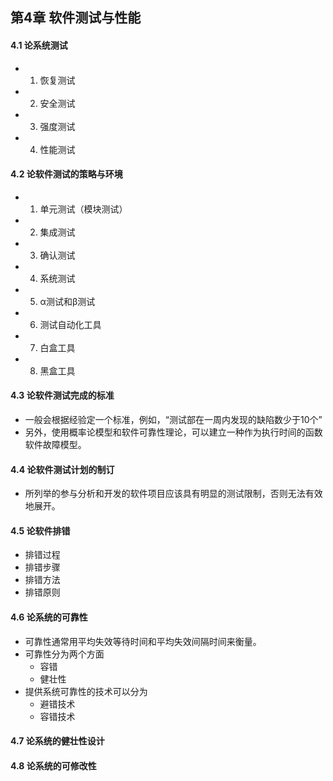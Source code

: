 ## 第4章 软件测试与性能
#### 4.1 论系统测试
- 1. 恢复测试
- 2. 安全测试
- 3. 强度测试
- 4. 性能测试
#### 4.2 论软件测试的策略与环境
- 1. 单元测试（模块测试）
- 2. 集成测试
- 3. 确认测试
- 4. 系统测试
- 5. α测试和β测试
- 6. 测试自动化工具
- 7. 白盒工具
- 8. 黑盒工具
#### 4.3 论软件测试完成的标准
- 一般会根据经验定一个标准，例如，“测试部在一周内发现的缺陷数少于10个”
- 另外，使用概率论模型和软件可靠性理论，可以建立一种作为执行时间的函数软件故障模型。
#### 4.4 论软件测试计划的制订
- 所列举的参与分析和开发的软件项目应该具有明显的测试限制，否则无法有效地展开。
#### 4.5 论软件排错
- 排错过程
- 排错步骤
- 排错方法
- 排错原则
#### 4.6 论系统的可靠性
- 可靠性通常用平均失效等待时间和平均失效间隔时间来衡量。
- 可靠性分为两个方面
	- 容错
	- 健壮性
- 提供系统可靠性的技术可以分为
	- 避错技术
	- 容错技术
#### 4.7 论系统的健壮性设计
#### 4.8 论系统的可修改性